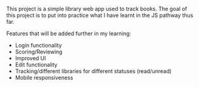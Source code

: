 This project is a simple library web app used to track books. The goal of this project is to put into practice what I have learnt in the JS pathway thus far.

Features that will be added further in my learning:
- Login functionality
- Scoring/Reviewing
- Improved UI
- Edit functionality
- Tracking/different libraries for different statuses (read/unread)
- Mobile responsiveness